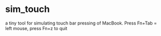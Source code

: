 # sim_touch
a tiny tool for simulating touch bar pressing of MacBook. Press Fn+Tab = left mouse, press Fn+z to quit

